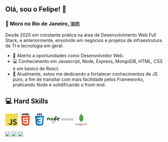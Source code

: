 ## Olá, sou o Felipe! 👋
### 📍 Moro no Rio de Janeiro, :brazil:

Desde 2020 em constante prática na área de Desenvolvimento Web Full Stack, e anteriormente, envolvido em negócios e projetos de infraestrutura de TI e tecnologia em geral.
- 🤝 Aberto a oportunidades como Desenvolvedor Web.
- 💻 Conhecimento em Javascript, Node, Express, MongoDB, HTML, CSS e um básico de React.
- 💬 Atualmente, estou me dedicando a fortalecer conhecimentos de JS puro, a fim de transitar com mais facilidade pelos Frameworks, praticando Node e solidificando o front-end. 

## 💻 Hard Skills

<img src="https://raw.githubusercontent.com/devicons/devicon/master/icons/javascript/javascript-original.svg" alt="js" width="40" height="40" style="max-width:100%"></img>
<img src="https://raw.githubusercontent.com/devicons/devicon/master/icons/html5/html5-original-wordmark.svg" alt="html" width="40" height="40" style="max-width:100%"/>
<img src="https://raw.githubusercontent.com/devicons/devicon/master/icons/css3/css3-original-wordmark.svg" alt="css" width="40" height="40" style="max-width:100%"/>
<img src="https://raw.githubusercontent.com/devicons/devicon/master/icons/nodejs/nodejs-original-wordmark.svg" alt="node" width="40" height="40" style="max-width:100%"/>
<img src="https://raw.githubusercontent.com/devicons/devicon/master/icons/express/express-original-wordmark.svg" alt="express" width="40" height="40" style="max-width:100%"/>
<img src="https://raw.githubusercontent.com/devicons/devicon/master/icons/mongodb/mongodb-original-wordmark.svg" alt="mongo" width="40" height="40" style="max-width:100%"/>

[<img src="https://img.shields.io/badge/linkedin-%230077B5.svg?&style=for-the-badge&logo=linkedin&logoColor=white" />](https://www.linkedin.com/in/felipe-montenegro-ribeiro/) [<img src = "https://img.shields.io/badge/instagram-%23E4405F.svg?&style=for-the-badge&logo=instagram&logoColor=white">](https://www.instagram.com/felp88/) [<img src = "https://img.shields.io/badge/facebook-%231877F2.svg?&style=for-the-badge&logo=facebook&logoColor=white">](https://www.facebook.com/felp.montenegro)

<!--
**felipemontenegror/felipemontenegror** is a ✨ _special_ ✨ repository because its `README.md` (this file) appears on your GitHub profile.

